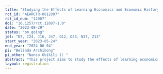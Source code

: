 ```yaml
---
title: "Studying the Effects of Learning Economics and Economic History on Students’ Engagement Outcomes "
rct_id: "AEARCTR-0012007"
rct_id_num: "12007"
doi: "10.1257/rct.12007-1.0"
date: "2023-08-29"
status: "on_going"
jel: "D7, I24, J16, J47, O12, O43, N37, Z13"
start_year: "2023-05-24"
end_year: "2024-06-04"
pi: "Belinda Archibong"
pi_other: "Nonso Obikili () "
abstract: "This project aims to study the effects of learning economics and economic history on university students’ community engagement outcomes. "
layout: registration
---
```


